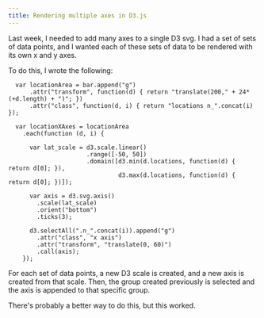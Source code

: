 ```yaml
---
title: Rendering multiple axes in D3.js
---
```


Last week, I needed to add many axes to a single D3 svg. I had a set of sets of data points, and I wanted each of these sets of data to be rendered with its own x and y axes.

To do this, I wrote the following:

~~~
  var locationArea = bar.append("g")
      .attr("transform", function(d) { return "translate(200," + 24*(+d.length) + ")"; })
      .attr("class", function(d, i) { return "locations n_".concat(i) });

  var locationXAxes = locationArea
    .each(function (d, i) {

      var lat_scale = d3.scale.linear()
                      .range([-50, 50])
                      .domain([d3.min(d.locations, function(d) { return d[0]; }),
                               d3.max(d.locations, function(d) { return d[0]; })]);

      var axis = d3.svg.axis()
        .scale(lat_scale)
        .orient("bottom")
        .ticks(3);

      d3.selectAll(".n_".concat(i)).append("g")
        .attr("class", "x axis")
        .attr("transform", "translate(0, 60)")
        .call(axis);
    });
~~~
 
 For each set of data points, a new D3 scale is created, and a new axis is created from that scale. Then, the group created previously is selected and the axis is appended to that specific group.

 There's probably a better way to do this, but this worked.